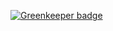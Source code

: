 
[![Greenkeeper badge](https://badges.greenkeeper.io/GuillaumeRahbari/react-library.svg)](https://greenkeeper.io/)

